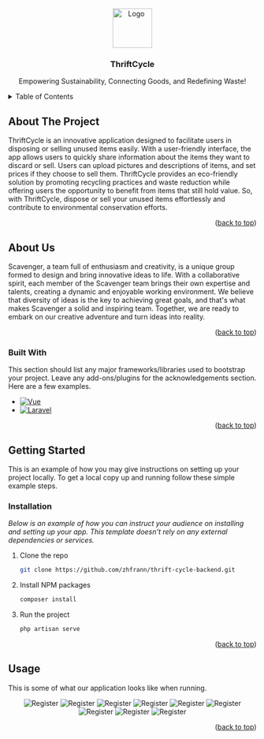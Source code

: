 <a name="readme-top"></a>

<!-- PROJECT LOGO -->
<br />
<div align="center">
  <a href="https://github.com/othneildrew/Best-README-Template">
    <img src="src/assets/thrift-cycle-logo.svg" alt="Logo" width="80" height="80">
  </a>

  <h3 align="center">ThriftCycle</h3>

  <p align="center">
    Empowering Sustainability, Connecting Goods, and Redefining Waste!
  </p>
</div>

<!-- TABLE OF CONTENTS -->
<details>
  <summary>Table of Contents</summary>
  <ol>
    <li>
      <a href="#about-the-project">About The Project</a>
      <ul>
        <li><a href="#built-with">Built With</a></li>
      </ul>
    </li>
     <li>
      <a href="#about-us">About Us</a>
    </li>
    <li>
      <a href="#getting-started">Getting Started</a>
      <ul>
        <li><a href="#installation">Installation</a></li>
      </ul>
    </li>
    <li><a href="#usage">Usage</a></li>
  </ol>
</details>



<!-- ABOUT THE PROJECT -->
## About The Project

ThriftCycle is an innovative application designed to facilitate users in disposing or selling unused items easily. With a user-friendly interface, the app allows users to quickly share information about the items they want to discard or sell. Users can upload pictures and descriptions of items, and set prices if they choose to sell them. ThriftCycle provides an eco-friendly solution by promoting recycling practices and waste reduction while offering users the opportunity to benefit from items that still hold value. So, with ThriftCycle, dispose or sell your unused items effortlessly and contribute to environmental conservation efforts.

<p align="right">(<a href="#readme-top">back to top</a>)</p>

<!-- ABOUT US -->
## About Us

Scavenger, a team full of enthusiasm and creativity, is a unique group formed to design and bring innovative ideas to life. With a collaborative spirit, each member of the Scavenger team brings their own expertise and talents, creating a dynamic and enjoyable working environment. We believe that diversity of ideas is the key to achieving great goals, and that's what makes Scavenger a solid and inspiring team. Together, we are ready to embark on our creative adventure and turn ideas into reality.

<p align="right">(<a href="#readme-top">back to top</a>)</p>



### Built With

This section should list any major frameworks/libraries used to bootstrap your project. Leave any add-ons/plugins for the acknowledgements section. Here are a few examples.

* [![Vue][Vue.js]][Vue-url]
* [![Laravel][Laravel.com]][Laravel-url]

<p align="right">(<a href="#readme-top">back to top</a>)</p>



<!-- GETTING STARTED -->
## Getting Started

This is an example of how you may give instructions on setting up your project locally.
To get a local copy up and running follow these simple example steps.

### Installation

_Below is an example of how you can instruct your audience on installing and setting up your app. This template doesn't rely on any external dependencies or services._
1. Clone the repo
   ```sh
   git clone https://github.com/zhfrann/thrift-cycle-backend.git
   ```
2. Install NPM packages
   ```sh
   composer install
   ```
3. Run the project
   ```sh
   php artisan serve
   ```

<p align="right">(<a href="#readme-top">back to top</a>)</p>


<!-- USAGE EXAMPLES -->
## Usage

This is some of what our application looks like when running.
<p align="center">
  <img src="project-usage/u1.jpg" alt="Register">
  <img src="project-usage/u2.jpg" alt="Register">
  <img src="project-usage/u3.jpg" alt="Register">
  <img src="project-usage/u4.jpg" alt="Register">
  <img src="project-usage/u5.jpg" alt="Register">
  <img src="project-usage/u6.jpg" alt="Register">
  <img src="project-usage/u7.jpg" alt="Register">
  <img src="project-usage/u8.jpg" alt="Register">
  <img src="project-usage/u9.jpg" alt="Register">
</p>

<p align="right">(<a href="#readme-top">back to top</a>)</p>

<!-- MARKDOWN LINKS & IMAGES -->
<!-- https://www.markdownguide.org/basic-syntax/#reference-style-links -->
[contributors-shield]: https://img.shields.io/github/contributors/othneildrew/Best-README-Template.svg?style=for-the-badge
[contributors-url]: https://github.com/othneildrew/Best-README-Template/graphs/contributors
[forks-shield]: https://img.shields.io/github/forks/othneildrew/Best-README-Template.svg?style=for-the-badge
[forks-url]: https://github.com/othneildrew/Best-README-Template/network/members
[stars-shield]: https://img.shields.io/github/stars/othneildrew/Best-README-Template.svg?style=for-the-badge
[stars-url]: https://github.com/othneildrew/Best-README-Template/stargazers
[issues-shield]: https://img.shields.io/github/issues/othneildrew/Best-README-Template.svg?style=for-the-badge
[issues-url]: https://github.com/othneildrew/Best-README-Template/issues
[license-shield]: https://img.shields.io/github/license/othneildrew/Best-README-Template.svg?style=for-the-badge
[license-url]: https://github.com/othneildrew/Best-README-Template/blob/master/LICENSE.txt
[linkedin-shield]: https://img.shields.io/badge/-LinkedIn-black.svg?style=for-the-badge&logo=linkedin&colorB=555
[linkedin-url]: https://linkedin.com/in/othneildrew
[product-screenshot]: images/screenshot.png
[Next.js]: https://img.shields.io/badge/next.js-000000?style=for-the-badge&logo=nextdotjs&logoColor=white
[Next-url]: https://nextjs.org/
[React.js]: https://img.shields.io/badge/React-20232A?style=for-the-badge&logo=react&logoColor=61DAFB
[React-url]: https://reactjs.org/
[Vue.js]: https://img.shields.io/badge/Vue.js-35495E?style=for-the-badge&logo=vuedotjs&logoColor=4FC08D
[Vue-url]: https://vuejs.org/
[Angular.io]: https://img.shields.io/badge/Angular-DD0031?style=for-the-badge&logo=angular&logoColor=white
[Angular-url]: https://angular.io/
[Svelte.dev]: https://img.shields.io/badge/Svelte-4A4A55?style=for-the-badge&logo=svelte&logoColor=FF3E00
[Svelte-url]: https://svelte.dev/
[Laravel.com]: https://img.shields.io/badge/Laravel-FF2D20?style=for-the-badge&logo=laravel&logoColor=white
[Laravel-url]: https://laravel.com
[Bootstrap.com]: https://img.shields.io/badge/Bootstrap-563D7C?style=for-the-badge&logo=bootstrap&logoColor=white
[Bootstrap-url]: https://getbootstrap.com
[JQuery.com]: https://img.shields.io/badge/jQuery-0769AD?style=for-the-badge&logo=jquery&logoColor=white
[JQuery-url]: https://jquery.com 
